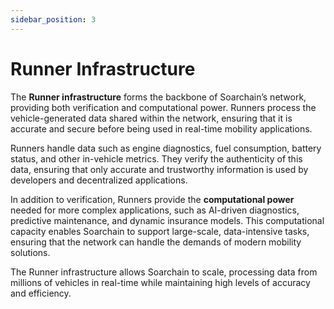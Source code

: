 ```yaml
---
sidebar_position: 3
---
```


# Runner Infrastructure

The **Runner infrastructure** forms the backbone of Soarchain’s network, providing both verification and computational power. Runners process the vehicle-generated data shared within the network, ensuring that it is accurate and secure before being used in real-time mobility applications.

Runners handle data such as engine diagnostics, fuel consumption, battery status, and other in-vehicle metrics. They verify the authenticity of this data, ensuring that only accurate and trustworthy information is used by developers and decentralized applications.

In addition to verification, Runners provide the **computational power** needed for more complex applications, such as AI-driven diagnostics, predictive maintenance, and dynamic insurance models. This computational capacity enables Soarchain to support large-scale, data-intensive tasks, ensuring that the network can handle the demands of modern mobility solutions.

The Runner infrastructure allows Soarchain to scale, processing data from millions of vehicles in real-time while maintaining high levels of accuracy and efficiency.
